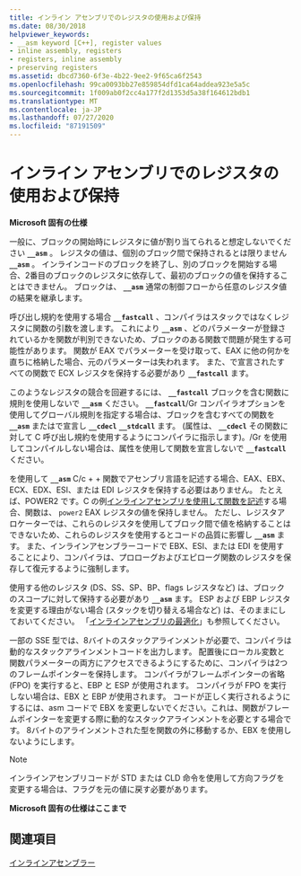 ```yaml
---
title: インライン アセンブリでのレジスタの使用および保持
ms.date: 08/30/2018
helpviewer_keywords:
- __asm keyword [C++], register values
- inline assembly, registers
- registers, inline assembly
- preserving registers
ms.assetid: dbcd7360-6f3e-4b22-9ee2-9f65ca6f2543
ms.openlocfilehash: 99ca0093bb27e859854dfd1ca64addea923e5a5c
ms.sourcegitcommit: 1f009ab0f2cc4a177f2d1353d5a38f164612bdb1
ms.translationtype: MT
ms.contentlocale: ja-JP
ms.lasthandoff: 07/27/2020
ms.locfileid: "87191509"
---
```

# <a name="using-and-preserving-registers-in-inline-assembly"></a>インライン アセンブリでのレジスタの使用および保持

**Microsoft 固有の仕様**

一般に、ブロックの開始時にレジスタに値が割り当てられると想定しないでください **`__asm`** 。 レジスタの値は、個別のブロック間で保持されるとは限りません **`__asm`** 。 インラインコードのブロックを終了し、別のブロックを開始する場合、2番目のブロックのレジスタに依存して、最初のブロックの値を保持することはできません。 ブロックは、 **`__asm`** 通常の制御フローから任意のレジスタ値の結果を継承します。

呼び出し規約を使用する場合 **`__fastcall`** 、コンパイラはスタックではなくレジスタに関数の引数を渡します。 これにより **`__asm`** 、どのパラメーターが登録されているかを関数が判別できないため、ブロックのある関数で問題が発生する可能性があります。 関数が EAX でパラメーターを受け取って、EAX に他の何かを直ちに格納した場合、元のパラメーターは失われます。 また、で宣言されたすべての関数で ECX レジスタを保持する必要があり **`__fastcall`** ます。

このようなレジスタの競合を回避するには、 **`__fastcall`** ブロックを含む関数に規則を使用しないで **`__asm`** ください。 **`__fastcall`**/Gr コンパイラオプションを使用してグローバル規則を指定する場合は、ブロックを含むすべての関数を **`__asm`** またはで宣言し **`__cdecl`** **`__stdcall`** ます。 (属性は、 **`__cdecl`** その関数に対して C 呼び出し規約を使用するようにコンパイラに指示します)。/Gr を使用してコンパイルしない場合は、属性を使用して関数を宣言しないで **`__fastcall`** ください。

を使用して **`__asm`** C/c + + 関数でアセンブリ言語を記述する場合、EAX、EBX、ECX、EDX、ESI、または EDI レジスタを保持する必要はありません。 たとえば、POWER2 です。C の例[インラインアセンブリを使用して関数を記述](../../assembler/inline/writing-functions-with-inline-assembly.md)する場合、関数は、 `power2` EAX レジスタの値を保持しません。 ただし、レジスタアロケーターでは、これらのレジスタを使用してブロック間で値を格納することはできないため、これらのレジスタを使用するとコードの品質に影響し **`__asm`** ます。 また、インラインアセンブラーコードで EBX、ESI、または EDI を使用することにより、コンパイラは、プロローグおよびエピローグ関数のレジスタを保存して復元するように強制します。

使用する他のレジスタ (DS、SS、SP、BP、flags レジスタなど) は、ブロックのスコープに対して保持する必要があり **`__asm`** ます。 ESP および EBP レジスタを変更する理由がない場合 (スタックを切り替える場合など) は、そのままにしておいてください。 「[インラインアセンブリの最適化](../../assembler/inline/optimizing-inline-assembly.md)」も参照してください。

一部の SSE 型では、8バイトのスタックアラインメントが必要で、コンパイラは動的なスタックアラインメントコードを出力します。 配置後にローカル変数と関数パラメーターの両方にアクセスできるようにするために、コンパイラは2つのフレームポインターを保持します。  コンパイラがフレームポインターの省略 (FPO) を実行すると、EBP と ESP が使用されます。  コンパイラが FPO を実行しない場合は、EBX と EBP が使用されます。 コードが正しく実行されるようにするには、asm コードで EBX を変更しないでください。これは、関数がフレームポインターを変更する際に動的なスタックアラインメントを必要とする場合です。 8バイトのアラインメントされた型を関数の外に移動するか、EBX を使用しないようにします。

> [!NOTE]
> インラインアセンブリコードが STD または CLD 命令を使用して方向フラグを変更する場合は、フラグを元の値に戻す必要があります。

**Microsoft 固有の仕様はここまで**

## <a name="see-also"></a>関連項目

[インラインアセンブラー](../../assembler/inline/inline-assembler.md)<br/>
